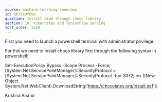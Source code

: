 ```yaml
---
course: machine-learning-zoomcamp
id: 5b78a9f80a
question: Install kind through choco library
section: 10. Kubernetes and TensorFlow Serving
sort_order: 3510
---
```


First you need to launch a powershell terminal with administrator privilege.

For this we need to install choco library first through the following syntax in powershell:

Set-ExecutionPolicy Bypass -Scope Process -Force; [System.Net.ServicePointManager]::SecurityProtocol = [System.Net.ServicePointManager]::SecurityProtocol -bor 3072; iex ((New-Object System.Net.WebClient).DownloadString('https://chocolatey.org/install.ps1'))

Krishna Anand

